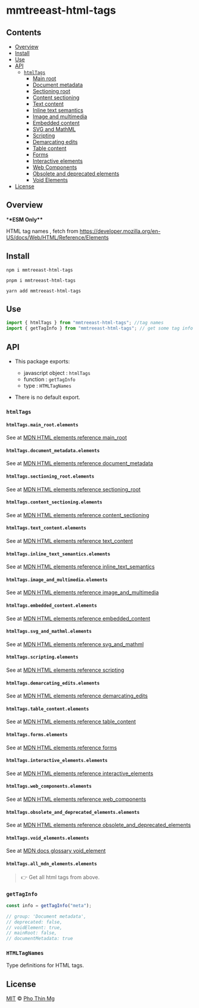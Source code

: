 # mmtreeast-html-tags

## Contents

- [Overview](#overview)
- [Install](#install)
- [Use](#use)
- [API](#api)
  - [`htmlTags`](#htmltags)
    - [Main root](#htmltagsmain_rootelements)
    - [Document metadata](#htmltagsdocument_metadataelements)
    - [Sectioning root](#htmltagssectioning_rootelements)
    - [Content sectioning](#htmltagscontent_sectioningelements)
    - [Text content](#htmltagstext_contentelements)
    - [Inline text semantics](#htmltagsinline_text_semanticselements)
    - [Image and multimedia](#htmltagsimage_and_multimediaelements)
    - [Embedded content](#htmltagsembedded_contentelements)
    - [SVG and MathML](#htmltagssvg_and_mathmlelements)
    - [Scripting](#htmltagsscriptingelements)
    - [Demarcating edits](#htmltagsdemarcating_editselements)
    - [Table content](#htmltagstable_contentelements)
    - [Forms](#htmltagsformselements)
    - [Interactive elements](#htmltagsinteractive_elementselements)
    - [Web Components](#htmltagsweb_componentselements)
    - [Obsolete and deprecated elements](#htmltagsobsolete_and_deprecated_elementselements)
    - [Void Elements](#htmltagsvoid_elementselements)
- [License](#license)

## Overview

\***\*ESM Only\*\***

HTML tag names , fetch from https://developer.mozilla.org/en-US/docs/Web/HTML/Reference/Elements

## Install

```shell
npm i mmtreeast-html-tags
```

```shell
pnpm i mmtreeast-html-tags
```

```shell
yarn add mmtreeast-html-tags
```

## Use

```js
import { htmlTags } from "mmtreeast-html-tags"; //tag names
import { getTagInfo } from "mmtreeast-html-tags"; // get some tag info
```

## API

- This package exports:

  - javascript object : `htmlTags`
  - function : `getTagInfo`
  - type : `HTMLTagNames`

- There is no default export.

### `htmlTags`

#### `htmlTags.main_root.elements`

See at [MDN HTML elements reference main_root](https://developer.mozilla.org/en-US/docs/Web/HTML/Reference/Elements#main_root)

#### `htmlTags.document_metadata.elements`

See at [MDN HTML elements reference document_metadata](https://developer.mozilla.org/en-US/docs/Web/HTML/Reference/Elements#document_metadata)

#### `htmlTags.sectioning_root.elements`

See at [MDN HTML elements reference sectioning_root](https://developer.mozilla.org/en-US/docs/Web/HTML/Reference/Elements#sectioning_root)

#### `htmlTags.content_sectioning.elements`

See at [MDN HTML elements reference content_sectioning](https://developer.mozilla.org/en-US/docs/Web/HTML/Reference/Elements#content_sectioning)

#### `htmlTags.text_content.elements`

See at [MDN HTML elements reference text_content](https://developer.mozilla.org/en-US/docs/Web/HTML/Reference/Elements#text_content)

#### `htmlTags.inline_text_semantics.elements`

See at [MDN HTML elements reference inline_text_semantics](https://developer.mozilla.org/en-US/docs/Web/HTML/Reference/Elements#inline_text_semantics)

#### `htmlTags.image_and_multimedia.elements`

See at [MDN HTML elements reference image_and_multimedia](https://developer.mozilla.org/en-US/docs/Web/HTML/Reference/Elements#image_and_multimedia)

#### `htmlTags.embedded_content.elements`

See at [MDN HTML elements reference embedded_content](https://developer.mozilla.org/en-US/docs/Web/HTML/Reference/Elements#embedded_content)

#### `htmlTags.svg_and_mathml.elements`

See at [MDN HTML elements reference svg_and_mathml](https://developer.mozilla.org/en-US/docs/Web/HTML/Reference/Elements#svg_and_mathml)

#### `htmlTags.scripting.elements`

See at [MDN HTML elements reference scripting](https://developer.mozilla.org/en-US/docs/Web/HTML/Reference/Elements#scripting)

#### `htmlTags.demarcating_edits.elements`

See at [MDN HTML elements reference demarcating_edits](https://developer.mozilla.org/en-US/docs/Web/HTML/Reference/Elements#demarcating_edits)

#### `htmlTags.table_content.elements`

See at [MDN HTML elements reference table_content](https://developer.mozilla.org/en-US/docs/Web/HTML/Reference/Elements#table_content)

#### `htmlTags.forms.elements`

See at [MDN HTML elements reference forms](https://developer.mozilla.org/en-US/docs/Web/HTML/Reference/Elements#forms)

#### `htmlTags.interactive_elements.elements`

See at [MDN HTML elements reference interactive_elements](https://developer.mozilla.org/en-US/docs/Web/HTML/Reference/Elements#interactive_elements)

#### `htmlTags.web_components.elements`

See at [MDN HTML elements reference web_components](https://developer.mozilla.org/en-US/docs/Web/HTML/Reference/Elements#web_components)

#### `htmlTags.obsolete_and_deprecated_elements.elements`

See at [MDN HTML elements reference obsolete_and_deprecated_elements](https://developer.mozilla.org/en-US/docs/Web/HTML/Reference/Elements#obsolete_and_deprecated_elements)

#### `htmlTags.void_elements.elements`

See at [MDN docs glossary void_element](https://developer.mozilla.org/en-US/docs/Glossary/Void_element)

#### `htmlTags.all_mdn_elements.elements`

> 👉 Get all html tags from above.



### `getTagInfo`

```js
const info = getTagInfo("meta");

// group: 'Document metadata',
// deprecated: false,
// voidElement: true,
// mainRoot: false,
// documentMetadata: true
```

### `HTMLTagNames`

Type definitions for HTML tags.



## License

[MIT][file-license] © [Pho Thin Mg][ptm]

<!-- Definitions -->

[file-license]: license

[ptm]: https://github.com/phothinmg
